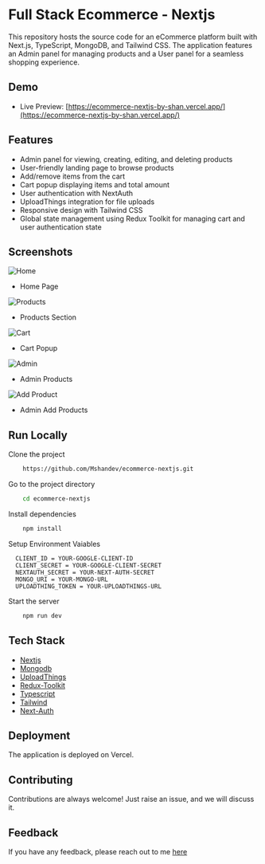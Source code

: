 # Full Stack Ecommerce - Nextjs

This repository hosts the source code for an eCommerce platform built with Next.js, TypeScript, MongoDB, and Tailwind CSS. The application features an Admin panel for managing products and a User panel for a seamless shopping experience.

## Demo

- Live Preview: [https://ecommerce-nextjs-by-shan.vercel.app/](https://ecommerce-nextjs-by-shan.vercel.app/)

## Features

- Admin panel for viewing, creating, editing, and deleting products
- User-friendly landing page to browse products
- Add/remove items from the cart
- Cart popup displaying items and total amount
- User authentication with NextAuth
- UploadThings integration for file uploads
- Responsive design with Tailwind CSS
- Global state management using Redux Toolkit for managing cart and user authentication state

## Screenshots

![Home](https://i.ibb.co/RBrdM5y/ecommerce-1.png)
- Home Page

![Products](https://i.ibb.co/fkh1Czw/ecommerce-2.png)
- Products Section

![Cart](https://i.ibb.co/fH6wCLP/ecommerce-3.png)
- Cart Popup

![Admin](https://i.ibb.co/N3psZMT/ecommerce-4.png)
- Admin Products

![Add Product](https://i.ibb.co/myfzGKX/ecommerce-5.png)
- Admin Add Products
  
## Run Locally

Clone the project

```bash
    https://github.com/Mshandev/ecommerce-nextjs.git
```
Go to the project directory

```bash
    cd ecommerce-nextjs
```
Install dependencies

```bash
    npm install
```

Setup Environment Vaiables

```Make .env file in "root" folder and store environment Variables
  CLIENT_ID = YOUR-GOOGLE-CLIENT-ID
  CLIENT_SECRET = YOUR-GOOGLE-CLIENT-SECRET
  NEXTAUTH_SECRET = YOUR-NEXT-AUTH-SECRET
  MONGO_URI = YOUR-MONGO-URL
  UPLOADTHING_TOKEN = YOUR-UPLOADTHINGS-URL
 ```

Start the server

```bash
    npm run dev
```

## Tech Stack
* [Nextjs](https://nextjs.org/)
* [Mongodb](https://www.mongodb.com/)
* [UploadThings](https://uploadthing.com/)
* [Redux-Toolkit](https://redux-toolkit.js.org/)
* [Typescript](https://www.typescriptlang.org/)
* [Tailwind](https://tailwindcss.com/)
* [Next-Auth](https://next-auth.js.org/)

## Deployment

The application is deployed on Vercel.

## Contributing

Contributions are always welcome!
Just raise an issue, and we will discuss it.

## Feedback

If you have any feedback, please reach out to me [here](https://www.linkedin.com/in/muhammad-shan-full-stack-developer/)
